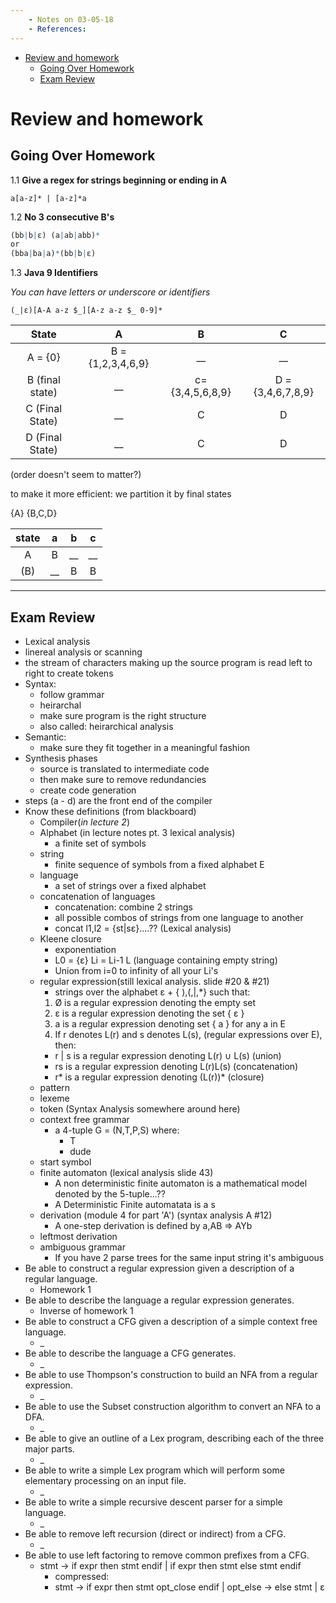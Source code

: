 ```yaml
---
    - Notes on 03-05-18
    - References:
---
```

- [Review and homework](#review-and-homework)
  - [Going Over Homework](#going-over-homework)
  - [Exam Review](#exam-review)

# Review and homework

## Going Over Homework

1.1
**Give a regex for strings beginning or ending in A**

```regex
a[a-z]* | [a-z]*a
```

1.2
**No 3 consecutive B's**

```r
(bb|b|ε) (a|ab|abb)*
or
(bba|ba|a)*(bb|b|ε)
```

1.3
**Java 9 Identifiers**

*You can have letters or underscore or identifiers*

```
(_|ε)[A-A a-z $_][A-z a-z $_ 0-9]*
```

| State           | A                 | B                | C                 |
| :-------------: | :---------------: | :--------------: | :---------------: |
| A = {0}         | B = {1,2,3,4,6,9} | __               | __                |
| B (final state) | __                | c= {3,4,5,6,8,9} | D = {3,4,6,7,8,9} |
| C (Final State) | __                | C                | D                 |
| D (Final State) | __                | C                | D                 |

(order doesn't seem to matter?)

to make it more efficient: we partition it by final states

{A} {B,C,D}

| state | a     | b     | c     |
| :---: | :---: | :---: | :---: |
| A     | B     | __    | __    |
| (B)   | __    | B     | B     |


------

## Exam Review

- Lexical analysis
- linereal analysis or scanning
- the stream of characters making up the source program is read left to right to create tokens
- Syntax:
  - follow grammar
  - heirarchal
  - make sure program is the right structure
  - also called: heirarchical analysis
- Semantic:
  - make sure they fit together in a meaningful fashion
- Synthesis phases
  - source is translated to intermediate code
  - then make sure to remove redundancies
  - create code generation
- steps (a - d) are the front end of the compiler
- Know these definitions (from blackboard)
  - Compiler(*in lecture 2*)
  - Alphabet (in lecture notes pt. 3 lexical analysis)
    - a finite set of symbols
  - string
    - finite sequence of symbols from a fixed alphabet Ε
  - language
    - a set of strings over a fixed alphabet
  - concatenation of languages
    - concatenation: combine 2 strings
    - all possible combos of strings from one language to another
    - concat l1,l2 = {st|sε}....?? (Lexical analysis)
  - Kleene closure
    - exponentiation
    - L0 = {ε} Li = Li-1 L (language containing empty string)
    - Union from i=0 to infinity of all your Li's
  - regular expression(still lexical analysis. slide #20 & #21)
    - strings over the alphabet ε + { ),(,|,*} such that:
    1. Ø is a regular expression denoting the empty set
    2. ε is a regular expression denoting the set { ε }
    3. a is a regular expression denoting set { a } for any a in E
    4. If r denotes L(r) and s denotes L(s), (regular expressions over E),
    then:
      - r | s is a regular expression denoting L(r) ∪ L(s)
    (union)
      - rs is a regular expression denoting L(r)L(s)
    (concatenation)
      - r* is a regular expression denoting (L(r))*
    (closure)
  - pattern
  - lexeme
  - token (Syntax Analysis somewhere around here)
  - context free grammar
    - a 4-tuple G = (N,T,P,S) where:
      - T
      - dude
  - start symbol
  - finite automaton (lexical analysis slide 43)
    - A non deterministic finite automaton is a mathematical model denoted by the 5-tuple...??
    - A Deterministic Finite automatata is a s
  - derivation (module 4 for part 'A') (syntax analysis A #12)
    - A one-step derivation is defined by a,AB => AYb
  - leftmost derivation
  - ambiguous grammar
    - If you have 2 parse trees for the same input string it's ambiguous
- Be able to construct a regular expression given a description of a regular language.
  - Homework 1
- Be able to describe the language a regular expression generates.
  - Inverse of homework 1
- Be able to construct a CFG given a description of a simple context free language.
  - _
- Be able to describe the language a CFG generates.
  - _
- Be able to use Thompson's construction to build an NFA from a regular expression.
  - _
- Be able to use the Subset construction algorithm to convert an NFA to a DFA.
  - _
- Be able to give an outline of a Lex program, describing each of the three major parts.
  - _
- Be able to write a simple Lex program which will perform some elementary processing on an input file.
  - _
- Be able to write a simple recursive descent parser for a simple language.
  - _
- Be able to remove left recursion (direct or indirect) from a CFG.
  - _
- Be able to use left factoring to remove common prefixes from a CFG.
  - stmt -> if expr then stmt endif  | if expr then stmt else stmt endif
    - compressed:
    - stmt -> if expr then stmt opt_close endif | opt_else -> else stmt | ε